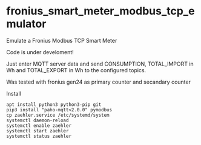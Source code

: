 # fronius_smart_meter_modbus_tcp_emulator
Emulate a Fronius  Modbus TCP Smart Meter 

Code is under develoment!

Just enter MQTT server data and send CONSUMPTION, TOTAL_IMPORT in Wh and TOTAL_EXPORT in Wh to the configured topics.

Was tested with fronius gen24 as primary counter and secandary counter

Install 
```
apt install python3 python3-pip git
pip3 install "paho-mqtt<2.0.0" pymodbus
cp zaehler.service /etc/systemd/system
systemctl daemon-reload
systemctl enable zaehler
systemctl start zaehler
systemctl status zaehler
```
